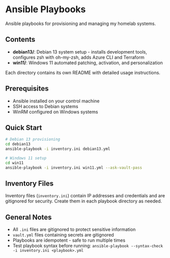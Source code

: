 # Ansible Playbooks

Ansible playbooks for provisioning and managing my homelab systems.

## Contents

- **debian13/**: Debian 13 system setup - installs development tools, configures zsh with oh-my-zsh, adds Azure CLI and Terraform
- **win11/**: Windows 11 automated patching, activation, and personalization

Each directory contains its own README with detailed usage instructions.

## Prerequisites

- Ansible installed on your control machine
- SSH access to Debian systems
- WinRM configured on Windows systems

## Quick Start

```bash
# Debian 13 provisioning
cd debian13
ansible-playbook -i inventory.ini debian13.yml

# Windows 11 setup
cd win11
ansible-playbook -i inventory.ini win11.yml --ask-vault-pass
```

## Inventory Files

Inventory files (`inventory.ini`) contain IP addresses and credentials and are gitignored for security. Create them in each playbook directory as needed.

## General Notes

- All `.ini` files are gitignored to protect sensitive information
- `vault.yml` files containing secrets are gitignored
- Playbooks are idempotent - safe to run multiple times
- Test playbook syntax before running: `ansible-playbook --syntax-check -i inventory.ini <playbook>.yml`
